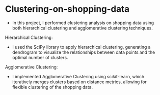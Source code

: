# Clustering-on-shopping-data

- In this project, I performed clustering analysis on shopping data using both hierarchical clustering and agglomerative clustering techniques.

Hierarchical Clustering:

- I used the SciPy library to apply hierarchical clustering, generating a dendrogram to visualize the relationships between data points and the optimal number of clusters.

Agglomerative Clustering:

- I implemented Agglomerative Clustering using scikit-learn, which iteratively merges clusters based on distance metrics, allowing for flexible clustering of the shopping data.
